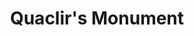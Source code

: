 ---
pid: pt333
title: Quaclir's Monument
location_transcription: Downtown (Love Park)
coordinates: "[-75.1777741, 39.9504667]"
zipcode: '19149'
gen_neighborhood: Northeast Philadelphia
neighborhood: Frankford
outside_phl: 
age: '17'
age_range: 13-19
instagram: 
image_file_name: pt_333.jpg
proposal_transcription: |-
  Dog
  Better treatment for pitbulls
topic: Animals
topic_summary: '0'
type: Other No Form
keywords_other: 
credit: 
image_labels: 
twitter: 
facebook: 
permalink: "/monuments/pt333/"
layout: item-page
---